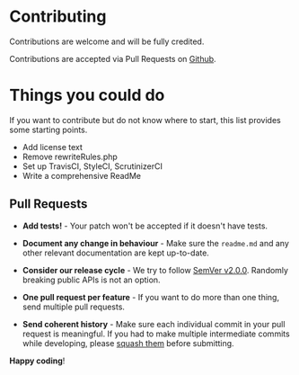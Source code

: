 # Contributing

Contributions are welcome and will be fully credited.

Contributions are accepted via Pull Requests on [Github](https://github.com/ezias/multiqueue).

# Things you could do
If you want to contribute but do not know where to start, this list provides some starting points.
- Add license text
- Remove rewriteRules.php
- Set up TravisCI, StyleCI, ScrutinizerCI
- Write a comprehensive ReadMe

## Pull Requests

- **Add tests!** - Your patch won't be accepted if it doesn't have tests.

- **Document any change in behaviour** - Make sure the `readme.md` and any other relevant documentation are kept up-to-date.

- **Consider our release cycle** - We try to follow [SemVer v2.0.0](http://semver.org/). Randomly breaking public APIs is not an option.

- **One pull request per feature** - If you want to do more than one thing, send multiple pull requests.

- **Send coherent history** - Make sure each individual commit in your pull request is meaningful. If you had to make multiple intermediate commits while developing, please [squash them](http://www.git-scm.com/book/en/v2/Git-Tools-Rewriting-History#Changing-Multiple-Commit-Messages) before submitting.


**Happy coding**!
